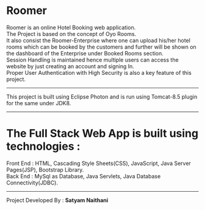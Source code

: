 # Roomer
Roomer is an online Hotel Booking web application.<br /> The Project is based on the concept of Oyo Rooms. <br /> It also consist the Roomer-Enterprise where one can upload his/her hotel rooms which can be booked by the customers and further will be shown on the dashboard of the Enterprise under Booked Rooms section. <br />Session Handling is maintained hence multiple users can access the website by just creating an account and signing In.<br />
Proper User Authentication with High Security is also a key feature of this project.
****************************************************************************************************************************************************************************************************************************************************************************************************************************************************************************************************************
This project is built using Eclipse Photon and is run using Tomcat-8.5 plugin for the same under JDK8.
*******************************************************************************************
The Full Stack Web App is built using technologies :
=======================================================================================================
Front End : HTML, Cascading Style Sheets(CSS), JavaScript, Java Server Pages(JSP), Bootstrap Library.
<br />
Back End : MySql as Database, Java Servlets, Java Database Connectivity(JDBC).
******************************************************************************************
Project Developed By : <strong>Satyam Naithani</strong>
